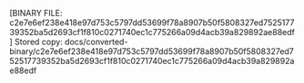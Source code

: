 [BINARY FILE: c2e7e6ef238e418e97d753c5797dd53699f78a8907b50f5808327ed752517739352ba5d2693cf1f810c0271740ec1c775266a09d4acb39a829892ae88edf]
Stored copy: docs/converted-binary/c2e7e6ef238e418e97d753c5797dd53699f78a8907b50f5808327ed752517739352ba5d2693cf1f810c0271740ec1c775266a09d4acb39a829892ae88edf
